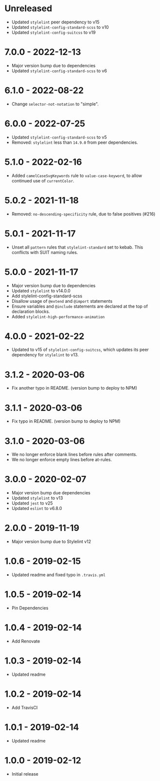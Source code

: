 # Unreleased

- Updated `stylelint` peer dependency to v15
- Updated `stylelint-config-standard-scss` to v10
- Updated `stylelint-config-suitcss` to v19

# 7.0.0 - 2022-12-13

- Major version bump due to dependencies
- Updated `stylelint-config-standard-scss` to v6

# 6.1.0 - 2022-08-22

- Change `selector-not-notation` to "simple".

# 6.0.0 - 2022-07-25

- Updated `stylelint-config-standard-scss` to v5
- Removed: `stylelint` less than `14.9.0` from peer dependencies.

# 5.1.0 - 2022-02-16

- Added `camelCaseSvgKeywords` rule to `value-case-keyword`, to allow continued use of `currentColor`.

# 5.0.2 - 2021-11-18

- Removed: `no-descending-specificity` rule, due to false positives (#216)

# 5.0.1 - 2021-11-17

- Unset all `pattern` rules that `stylelint-standard` set to kebab.
  This conflicts with SUIT naming rules.

# 5.0.0 - 2021-11-17

- Major version bump due to dependencies
- Updated `stylelint` to v14.0.0
- Add stylelint-config-standard-scss
- Disallow usage of `@extend` and `@import` statements
- Ensure variables and `@include` statements are declared at the top of declaration blocks.
- Added `stylelint-high-performance-animation`

# 4.0.0 - 2021-02-22

- Updated to v15 of `stylelint-config-suitcss`, which updates its peer
  dependency for `stylelint` to v13.

# 3.1.2 - 2020-03-06

- Fix another typo in README. (version bump to deploy to NPM)

# 3.1.1 - 2020-03-06

- Fix typo in README. (version bump to deploy to NPM)

# 3.1.0 - 2020-03-06

- We no longer enforce blank lines before rules after comments.
- We no longer enforce empty lines before at-rules.

# 3.0.0 - 2020-02-07

- Major version bump due dependencies
- Updated `stylelint` to v13
- Updated `jest` to v25
- Updated `eslint` to v6.8.0

# 2.0.0 - 2019-11-19

- Major version bump due to Stylelint v12

# 1.0.6 - 2019-02-15

- Updated readme and fixed typo in `.travis.yml`

# 1.0.5 - 2019-02-14

- Pin Dependencies

# 1.0.4 - 2019-02-14

- Add Renovate

# 1.0.3 - 2019-02-14

- Updated readme

# 1.0.2 - 2019-02-14

- Add TravisCI

# 1.0.1 - 2019-02-14

- Updated readme

# 1.0.0 - 2019-02-12

- Initial release
